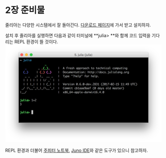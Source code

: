 # 2장 준비물

줄리아는 다양한 시스템에서 잘 돌아간다. [다운로드 페이지](http://julialang.org/downloads/)에 가서 받고 설치하자.

설치 후 줄리아를 실행하면 다음과 같이 터미널에 **julia&gt; **와 함께 코드 입력을 기다리는 REPL 환경이 뜰 것이다.![](/assets/term.png)

REPL 환경과 더불어 [주피터 노트북](http://jupyter.org/), [Juno IDE](http://junolab.org/)와 같은 도구가 있으니 참고하자.

